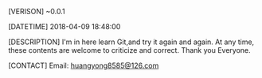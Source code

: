 [VERISON]
~0.0.1

[DATETIME]
2018-04-09 18:48:00

[DESCRIPTION]
I'm in here learn Git,and try it again and again.
At any time, these contents are welcome to criticize and correct. 
Thank you Everyone. 

[CONTACT]
Email: huangyong8585@126.com   
